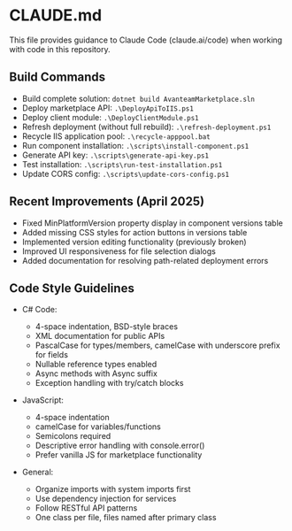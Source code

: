 # CLAUDE.md

This file provides guidance to Claude Code (claude.ai/code) when working with code in this repository.

## Build Commands
- Build complete solution: `dotnet build AvanteamMarketplace.sln`
- Deploy marketplace API: `.\DeployApiToIIS.ps1`
- Deploy client module: `.\DeployClientModule.ps1`
- Refresh deployment (without full rebuild): `.\refresh-deployment.ps1`
- Recycle IIS application pool: `.\recycle-apppool.bat`
- Run component installation: `.\scripts\install-component.ps1`
- Generate API key: `.\scripts\generate-api-key.ps1`
- Test installation: `.\scripts\run-test-installation.ps1`
- Update CORS config: `.\scripts\update-cors-config.ps1`

## Recent Improvements (April 2025)
- Fixed MinPlatformVersion property display in component versions table
- Added missing CSS styles for action buttons in versions table
- Implemented version editing functionality (previously broken)
- Improved UI responsiveness for file selection dialogs
- Added documentation for resolving path-related deployment errors

## Code Style Guidelines
- C# Code:
  - 4-space indentation, BSD-style braces
  - XML documentation for public APIs
  - PascalCase for types/members, camelCase with underscore prefix for fields
  - Nullable reference types enabled
  - Async methods with Async suffix
  - Exception handling with try/catch blocks

- JavaScript:
  - 4-space indentation
  - camelCase for variables/functions
  - Semicolons required
  - Descriptive error handling with console.error()
  - Prefer vanilla JS for marketplace functionality

- General:
  - Organize imports with system imports first
  - Use dependency injection for services
  - Follow RESTful API patterns
  - One class per file, files named after primary class